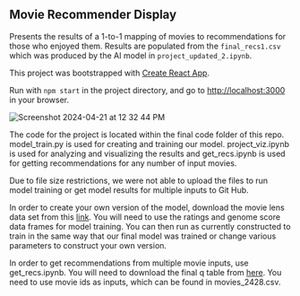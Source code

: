## Movie Recommender Display

Presents the results of a 1-to-1 mapping of movies to recommendations for those who enjoyed them. Results are populated from the `final_recs1.csv` which was produced by the AI model in `project_updated_2.ipynb`.

This project was bootstrapped with [Create React App](https://github.com/facebook/create-react-app).

Run with `npm start` in the project directory, and go to [http://localhost:3000](http://localhost:3000) in your browser.

![Screenshot 2024-04-21 at 12 32 44 PM](https://github.com/petersnicole/movie-recommender-display/assets/63528753/ff353073-5240-4fe5-9ce9-34032fe3b374)



The code for the project is located within the final code folder of this repo. model_train.py is used for creating and training our model. project_viz.ipynb is used for analyzing and visualizing the results and get_recs.ipynb is used for getting recommendations for any number of input movies.

Due to file size restrictions, we were not able to upload the files to run model training or get model results for multiple inputs to Git Hub.

In order to create your own version of the model, download the movie lens data set from this [link](https://grouplens.org/datasets/movielens/25m/). You will need to use the ratings and genome score data frames for model training. You can then run as currently constructed to train in the same way that our final model was trained or change various parameters to construct your own version.

In order to get recommendations from multiple movie inputs, use get_recs.ipynb. You will need to download the final q table from [here](https://drive.google.com/file/d/1J00u3FMNURz9NArmUj6DQDp6VtuP8P2h/view?usp=sharing). You need to use movie ids as inputs, which can be found in movies_2428.csv.
